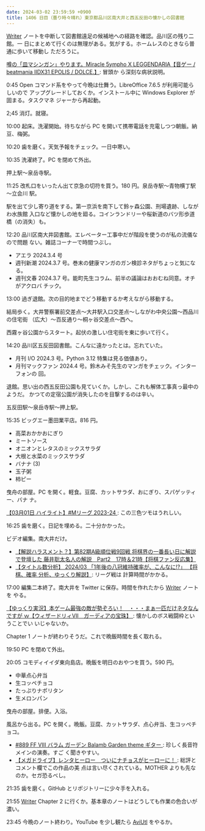 ```yaml
---
date: 2024-03-02 23:59:59 +0900
title: 1406 日目（曇り時々晴れ）東京都品川区南大井と西五反田の懐かしの図書館
---
```


[Writer] ノートを中断して図書館遠足の候補地への経路を確認。品川区の残り二館。一
日にまとめて行くのは無理がある。気がする。ホームレスのときなら普通に歩いて移動し
ただろうに。

[噂の「皿マシンガン」やります。Miracle 5ympho X LEGGENDARIA【音ゲー / beatmania
IIDX31 EPOLIS / DOLCE.】](https://www.youtube.com/watch?v=B8zE-Bzf0eg): 冒頭か
ら深刻な病状説明。

0:45 Open コマンド系をやって今晩は仕舞う。LibreOffice 7.6.5 が利用可能らしいので
アップグレードしておくか。インストール中に Windows Explorer が固まる。タスクマネ
ジャーから再起動。

2;45 消灯。就寝。

10:00 起床。洗濯開始。待ちながら PC を開いて携帯電話を充電しつつ朝飯。納豆、梅粥。

10:20 歯を磨く。天気予報をチェック。一日中寒い。

10:35 洗濯終了。PC を閉めて外出。

押上駅～泉岳寺駅。

11:25 改札口をいったん出て京急の切符を買う。180 円。泉岳寺駅～青物横丁駅～立会川
駅。

駅を出て少し寄り道をする。第一京浜を南下して鈴ヶ森公園、刑場遺跡、しながわ水族館
入口など懐かしの地を廻る。コインランドリーや桜新道のバツ形歩道橋（の消失）も。

12:20 品川区南大井図書館。エレベーター工事中だが階段を使うのが私の流儀なので問題
ない。雑誌コーナーで時間つぶし。

* アエラ 2024.3.4 号
* 週刊新潮 2024.3.7 号。巻末の健康マンガのガン検診ネタがちょっと気になる。
* 週刊文春 2024.3.7 号。能町先生コラム、前半の議論はおおむね同意。オチがアクロバ
  チック。

13:00 過ぎ退館。次の目的地までどう移動するか考えながら移動する。

結局歩く。大井警察署前交差点～大井駅入口交差点～しながわ中央公園～西品川の住宅街
（広大）～百反通り～桐ヶ谷交差点～西へ。

西霧ヶ谷公園からスタート。起伏の激しい住宅街を東に歩いて行く。

14:20 品川区五反田図書館。こんなに遠かったとは。忘れていた。

* 月刊 I/O 2024.3 号。Python 3.12 特集は見る価値あり。
* 月刊マックファン 2024.4 号。鈴木みそ先生のマンガをチェック。インターフォンの
  回。

退館。思い出の西五反田公園も見ていくか。しかし、これも解体工事真っ最中のようだ。
かつての定宿公園が消失したのを目撃するのは辛い。

五反田駅～泉岳寺駅～押上駅。

15:35 ビッグエー墨田業平店。816 円。

* 高菜おかかおにぎり
* ミートソース
* オニオンとレタスのミックスサラダ
* 大根と水菜のミックスサラダ
* バナナ (3)
* 玉子粥
* 柿ピー

曳舟の部屋。PC を開く。軽食。豆腐、カットサラダ、おにぎり、スパゲッティー、バナ
ナ。

[【03月01日 ハイライト】#Mリーグ 2023-24
](https://www.youtube.com/watch?v=iOIL90D5ViU): この三色ツモはうれしい。

16:25 歯を磨く。日記を埋める。二十分かかった。

ビデオ編集。南大井だけ。

* [【解説ハラスメント？】第82期A級順位戦9回戦 将棋界の一番長い日に解説で登壇した
  藤井聡太名人の解説　Part2　17時＆21時【将棋ファン反応集】
  ](https://www.youtube.com/watch?v=cYNEHY8wPek)
* [【タイトル数分析】 2024/03 「1年後の八冠維持確率が、こんなに!?」 【将棋、確率
  分析、ゆっくり解説】](https://www.youtube.com/watch?v=89PUabGa1O4): リーグ戦は
  計算時間がかかる。

17:00 編集二本終了。南大井を Twitter に保存。時間を作れたから [Writer] ノートを
やる。

[【ゆっくり実況】本ゲーム最強の敵が勢ぞろい！　・・・まぁ一匹だけネタなんですが
ｗ【ウィザードリィⅦ　ガーディアの宝珠】
](https://www.youtube.com/watch?v=6OYq4lfswLk): 懐かしのボス戦闘枠ということでい
いじゃないか。

Chapter 1 ノートが終わりそうだ。これで晩飯時間を長く取れる。

19:50 PC を閉めて外出。

20:05 コモディイイダ東向島店。晩飯を明日のおやつを買う。590 円。

* 中華点心弁当
* 生コッペチョコ
* たっぷりナポリタン
* 生メロンパン

曳舟の部屋。排便。入浴。

風呂から出る。PC を開く。晩飯。豆腐、カットサラダ、点心弁当、生コッペチョコ。

* [#889 FF Ⅷ バラム ガーデン Balamb Garden theme ギター
  ](https://www.youtube.com/watch?v=erT9mR7tNUc): 珍しく長音符メインの演奏。すご
  く聞きやすい。
* [【メガドライブ】レンタヒーロー　ついにナチョスがヒーローに！
  ](https://www.youtube.com/watch?v=PmKqYW5VrI4): 総評とコメント欄でこの作品の美
  点は言い尽くされている。MOTHER よりも先なのか。セガ恐るべし。

21:35 歯を磨く。GitHub とリポジトリーに少々手を入れる。

21:55 [Writer] Chapter 2 に行くか。基本章のノートはどうしても作業の色合いが濃い。

23:45 今晩のノート終わり。YouTube を少し観たら [AviUtl] をやるか。

[AviUtl]: https://spring-fragrance.mints.ne.jp/aviutl/
[Writer]: https://documentation.libreoffice.org/en/english-documentation/writer/
